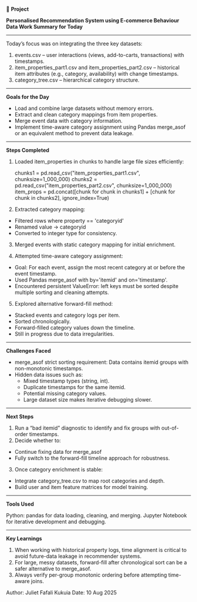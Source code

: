 📌 **Project**

**Personalised Recommendation System using E-commerce Behaviour Data
Work Summary for Today**

---

Today’s focus was on integrating the three key datasets:
1. events.csv – user interactions (views, add-to-carts, transactions) with timestamps.
2. item_properties_part1.csv and item_properties_part2.csv – historical item attributes (e.g., category, availability) with change timestamps.
3. category_tree.csv – hierarchical category structure.

---

**Goals for the Day**
- Load and combine large datasets without memory errors.
- Extract and clean category mappings from item properties.
- Merge event data with category information.
- Implement time-aware category assignment using Pandas merge_asof or an equivalent method to prevent data leakage.

---

**Steps Completed**

1. Loaded item_properties in chunks to handle large file sizes efficiently:

    chunks1 = pd.read_csv("item_properties_part1.csv", chunksize=1_000_000)
    chunks2 = pd.read_csv("item_properties_part2.csv", chunksize=1_000_000)
    item_props = pd.concat([chunk for chunk in chunks1] + [chunk for chunk in chunks2], ignore_index=True)

2. Extracted category mapping:
- Filtered rows where property == 'categoryid'
- Renamed value → categoryid
- Converted to integer type for consistency.

3. Merged events with static category mapping for initial enrichment.
   
4. Attempted time-aware category assignment:
- Goal: For each event, assign the most recent category at or before the event timestamp.
- Used Pandas merge_asof with by='itemid' and on='timestamp'.
- Encountered persistent ValueError: left keys must be sorted despite multiple sorting and cleaning attempts.

5. Explored alternative forward-fill method:
- Stacked events and category logs per item.
- Sorted chronologically.
- Forward-filled category values down the timeline.
- Still in progress due to data irregularities.

---

**Challenges Faced**

- merge_asof strict sorting requirement: Data contains itemid groups with non-monotonic timestamps.
- Hidden data issues such as:
  - Mixed timestamp types (string, int).
  - Duplicate timestamps for the same itemid.
  - Potential missing category values.
  - Large dataset size makes iterative debugging slower.
 
---

**Next Steps**

1. Run a “bad itemid” diagnostic to identify and fix groups with out-of-order timestamps.
2. Decide whether to:
- Continue fixing data for merge_asof
- Fully switch to the forward-fill timeline approach for robustness.
3. Once category enrichment is stable:
- Integrate category_tree.csv to map root categories and depth.
- Build user and item feature matrices for model training.

---

**Tools Used**

Python: pandas for data loading, cleaning, and merging.
Jupyter Notebook for iterative development and debugging.

---

**Key Learnings**
1. When working with historical property logs, time alignment is critical to avoid future-data leakage in recommender systems.
2. For large, messy datasets, forward-fill after chronological sort can be a safer alternative to merge_asof.
3. Always verify per-group monotonic ordering before attempting time-aware joins.

Author: Juliet Fafali Kukuia
Date: 10 Aug 2025
